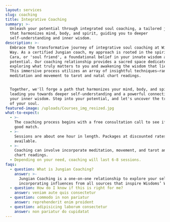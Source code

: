 ```yaml
---
layout: services
slug: coaching
title: Integrative Coaching
summary: >-
  Unleash your potential through integrated soul coaching, a tailored journey
  that harmonizes mind, body, and spirit, guiding you to deeper
  self-understanding and inner wisdom.
description: >-
  Embrace the transformative journey of integrative soul coaching at Wisdoms’
  Way. As a certified Jungian coach, my approach is rooted in the spirit of Anam
  Cara, or 'soul friend', a foundational belief in your innate wisdom and
  potential. Our coaching relationship provides a sacred space dedicated to
  exploring what truly matters to you and awakening the wisdom that lies within.
  This immersive process utilizes an array of insightful techniques—ranging from
  meditation and movement to tarot and natal chart readings. 


  Together, we'll forge a path that harmonizes your mind, body, and spirit,
  leading you towards deeper self-understanding and a powerful connection with
  your inner wisdom. Step into your potential, and let's uncover the treasures
  of your soul.
featured-image: /uploads/Courses_img_resized.jpg
what-to-expect:
  - >-
    The coaching process begins with a free consultation call to see if we're a
    good match.
  - >-
    Sessions are about one hour in length. Packages at discounted rates are
    available.
  - >-
    Coaching can involve incorporate meditation, movement, and tarot and natal
    chart readings.
  - Depending on your need, coaching will last 6-8 sessions.
faqs:
  - question: What is Jungian Coaching?
    answer: >-
      Jungian Coaching is a one-on-one relationship to explore your self’s path
      incorporating influences from all sources that inspire Wisdoms’ Way.
  - question: How do I know if this is right for me?
    answer: veniam aute quis consectetur
  - question: commodo in non pariatur
    answer: reprehenderit enim proident
  - question: adipisicing laborum consectetur
    answer: non pariatur do cupidatat
---
```

